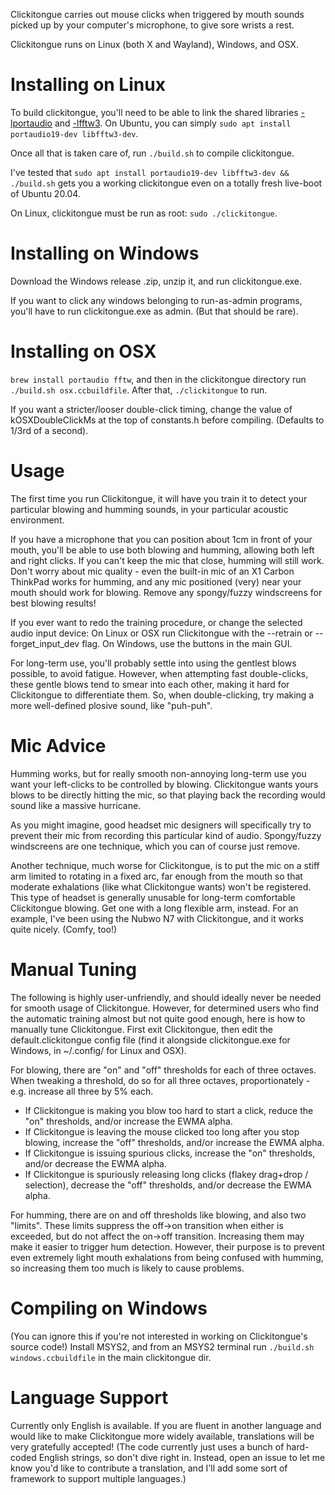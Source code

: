 Clickitongue carries out mouse clicks when triggered by mouth sounds picked
up by your computer's microphone, to give sore wrists a rest.

Clickitongue runs on Linux (both X and Wayland), Windows, and OSX.

# Installing on Linux

To build clickitongue, you'll need to be able to link the shared libraries
[-lportaudio](http://www.portaudio.com/) and [-lfftw3](https://www.fftw.org/).
On Ubuntu, you can simply `sudo apt install portaudio19-dev libfftw3-dev`.

Once all that is taken care of, run `./build.sh` to compile clickitongue.

I've tested that
`sudo apt install portaudio19-dev libfftw3-dev && ./build.sh`
gets you a working clickitongue even on a totally fresh live-boot of Ubuntu 20.04.

On Linux, clickitongue must be run as root: `sudo ./clickitongue`.

# Installing on Windows

Download the Windows release .zip, unzip it, and run clickitongue.exe.

If you want to click any windows belonging to run-as-admin programs, you'll
have to run clickitongue.exe as admin. (But that should be rare).

# Installing on OSX

`brew install portaudio fftw`, and then in the clickitongue directory
run `./build.sh osx.ccbuildfile`. After that, `./clickitongue` to run.

If you want a stricter/looser double-click timing, change the value of
kOSXDoubleClickMs at the top of constants.h before compiling. (Defaults to 1/3rd
of a second).

# Usage

The first time you run Clickitongue, it will have you train it to detect your
particular blowing and humming sounds, in your particular acoustic environment.

If you have a microphone that you can position about 1cm in front of your mouth,
you'll be able to use both blowing and humming, allowing both left and right
clicks. If you can't keep the mic that close, humming will still work.
Don't worry about mic quality - even the built-in mic of an X1 Carbon ThinkPad
works for humming, and any mic positioned (very) near your mouth should work for
blowing. Remove any spongy/fuzzy windscreens for best blowing results!

If you ever want to redo the training procedure, or change the selected audio
input device: On Linux or OSX run Clickitongue with the --retrain or
--forget_input_dev flag. On Windows, use the buttons in the main GUI.

For long-term use, you'll probably settle into using the gentlest blows
possible, to avoid fatigue. However, when attempting fast double-clicks,
these gentle blows tend to smear into each other, making it hard for
Clickitongue to differentiate them. So, when double-clicking, try making a
more well-defined plosive sound, like "puh-puh".

# Mic Advice

Humming works, but for really smooth non-annoying long-term use you want your
left-clicks to be controlled by blowing. Clickitongue wants yours blows to be
directly hitting the mic, so that playing back the recording would sound like a
massive hurricane.

As you might imagine, good headset mic designers will specifically try to
prevent their mic from recording this particular kind of audio. Spongy/fuzzy
windscreens are one technique, which you can of course just remove.

Another technique, much worse for Clickitongue, is to put the mic on a stiff arm
limited to rotating in a fixed arc, far enough from the mouth so that moderate
exhalations (like what Clickitongue wants) won't be registered. This type of
headset is generally unusable for long-term comfortable Clickitongue blowing.
Get one with a long flexible arm, instead. For an example, I've been using the
Nubwo N7 with Clickitongue, and it works quite nicely. (Comfy, too!)

# Manual Tuning

The following is highly user-unfriendly, and should ideally never be needed
for smooth usage of Clickitongue. However, for determined users who find the
automatic training almost but not quite good enough, here is how to manually
tune Clickitongue. First exit Clickitongue, then edit the default.clickitongue
config file (find it alongside clickitongue.exe for Windows, in ~/.config/
for Linux and OSX).

For blowing, there are "on" and "off" thresholds for each of three octaves.
When tweaking a threshold, do so for all three octaves, proportionately - e.g.
increase all three by 5% each.

* If Clickitongue is making you blow too hard to start a click, reduce the "on"
  thresholds, and/or increase the EWMA alpha.
* If Clickitongue is leaving the mouse clicked too long after you stop blowing,
  increase the "off" thresholds, and/or increase the EWMA alpha.
* If Clickitongue is issuing spurious clicks, increase the "on" thresholds,
  and/or decrease the EWMA alpha.
* If Clickitongue is spuriously releasing long clicks (flakey drag+drop /
  selection), decrease the "off" thresholds, and/or decrease the EWMA alpha.

For humming, there are on and off thresholds like blowing, and also two
"limits". These limits suppress the off->on transition when either is exceeded,
but do not affect the on->off transition. Increasing them may make it easier to
trigger hum detection. However, their purpose is to prevent even extremely light
mouth exhalations from being confused with humming, so increasing them too much
is likely to cause problems.

# Compiling on Windows

(You can ignore this if you're not interested in working on Clickitongue's
source code!) Install MSYS2, and from an MSYS2 terminal run
`./build.sh windows.ccbuildfile` in the main clickitongue dir.

# Language Support

Currently only English is available. If you are fluent in another language and
would like to make Clickitongue more widely available, translations will be
very gratefully accepted! (The code currently just uses a bunch of hard-coded
English strings, so don't dive right in. Instead, open an issue to let me know
you'd like to contribute a translation, and I'll add some sort of framework to
support multiple languages.)
